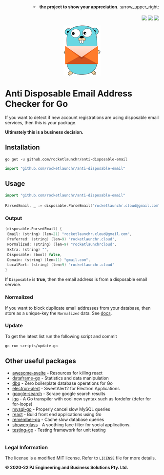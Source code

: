 <p align="right">
  ⭐ &nbsp;&nbsp;<strong>the project to show your appreciation.</strong> :arrow_upper_right:
</p>

<p align="right">
  <a href="https://pkg.go.dev/github.com/rocketlaunchr/anti-disposable-email"><img src="http://godoc.org/github.com/rocketlaunchr/anti-disposable-email?status.svg" /></a>
  <a href="https://goreportcard.com/report/github.com/rocketlaunchr/anti-disposable-email"><img src="https://goreportcard.com/badge/github.com/rocketlaunchr/anti-disposable-email" /></a>
  <a href="https://gocover.io/github.com/rocketlaunchr/anti-disposable-email"><img src="http://gocover.io/_badge/github.com/rocketlaunchr/anti-disposable-email" /></a>
</p>

<p align="center">
	<img src="https://github.com/rocketlaunchr/anti-disposable-email/raw/master/logo.png" alt="anti-disposable-email" />
</p>

# Anti Disposable Email Address Checker for Go

If you want to detect if new account registrations are using disposable email services, then this is your package.

**Ultimately this is a business decision.**

## Installation


```
go get -u github.com/rocketlaunchr/anti-disposable-email
```

```go
import "github.com/rocketlaunchr/anti-disposable-email"
```


## Usage

```go
import "github.com/rocketlaunchr/anti-disposable-email"

ParsedEmail, _ := disposable.ParseEmail("rocketlaunchr.cloud@gmail.com")
````

### Output

```groovy
(disposable.ParsedEmail) {
 Email: (string) (len=21) "rocketlaunchr.cloud@gmail.com",
 Preferred: (string) (len=9) "rocketlaunchr.cloud",
 Normalized: (string) (len=9) "rocketlaunchrcloud",
 Extra: (string) "",
 Disposable: (bool) false,
 Domain: (string) (len=11) "gmail.com",
 LocalPart: (string) (len=9) "rocketlaunchr.cloud"
}

```

If `Disposable` is **true**, then the email address is from a disposable email service.

### Normalized

If you want to block duplicate email addresses from your database, then store as a unique-key the `Normalized` data. See [docs](https://pkg.go.dev/github.com/rocketlaunchr/anti-disposable-email#ParsedEmail).

### Update

To get the latest list run the following script and commit

```bash
go run scripts/update.go
```


## Other useful packages

- [awesome-svelte](https://github.com/rocketlaunchr/awesome-svelte) - Resources for killing react
- [dataframe-go](https://github.com/rocketlaunchr/dataframe-go) - Statistics and data manipulation
- [dbq](https://github.com/rocketlaunchr/dbq) - Zero boilerplate database operations for Go
- [electron-alert](https://github.com/rocketlaunchr/electron-alert) - SweetAlert2 for Electron Applications
- [google-search](https://github.com/rocketlaunchr/google-search) - Scrape google search results
- [igo](https://github.com/rocketlaunchr/igo) - A Go transpiler with cool new syntax such as fordefer (defer for for-loops)
- [mysql-go](https://github.com/rocketlaunchr/mysql-go) - Properly cancel slow MySQL queries
- [react](https://github.com/rocketlaunchr/react) - Build front end applications using Go
- [remember-go](https://github.com/rocketlaunchr/remember-go) - Cache slow database queries
- [showerglass](https://github.com/rocketlaunchr/showerglass) - A soothing face filter for social applications.
- [testing-go](https://github.com/rocketlaunchr/testing-go) - Testing framework for unit testing

#

### Legal Information

The license is a modified MIT license. Refer to `LICENSE` file for more details.

**© 2020-22 PJ Engineering and Business Solutions Pty. Ltd.**
